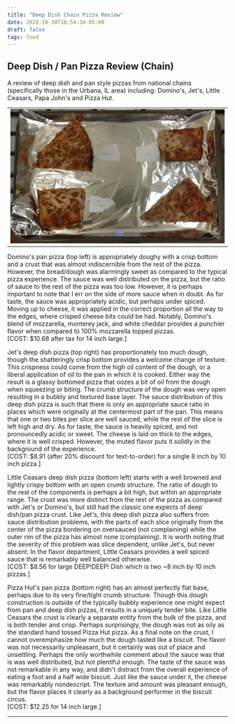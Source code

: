 ```yaml
---
title: "Deep Dish Chain Pizza Review"
date: 2020-10-30T18:54:34-05:00
draft: false
tags: food
---
```



## Deep Dish / Pan Pizza Review (Chain)

A review of deep dish and pan style pizzas from national chains (specifically those in the Urbana, IL area) including: Domino's, Jet's, Little Ceasars, Papa John's and Pizza Hut.

<table style="width:100%">
  <tr>
    <td>
      <img src="/assets/posts/deep_dish_chain/DeepDishPanChain.jpg">
    </td>
  </tr>
</table>

<span class="themecolor">Domino's</span> pan pizza (top left) is appropriately doughy with a crisp bottom and a crust that was almost indiscernible from the rest of the pizza.
However, the bread/dough was alarmingly sweet as compared to the typical pizza experience.
The sauce was well distributed on the pizza, but the ratio of sauce to the rest of the pizza was too low.
However, it is perhaps important to note that I err on the side of more sauce when in doubt.
As for taste, the sauce was appropriately acidic, but perhaps under spiced.
Moving up to cheese, it was applied in the correct proportion all the way to the edges, where crisped cheese bits could be had.
Notably, Domino's blend of mozzarella, monterey jack, and white cheddar provides a punchier flavor when compared to 100% mozzarella topped pizzas.
<br>
[COST: $10.68 after tax for 14 inch large.]

<span class="themecolor">Jet's</span> deep dish pizza (top right) has proportionately too much dough, though the shatteringly crisp bottom provides a welcome change of texture.
This crispness could come from the high oil content of the dough, or a liberal application of oil to the pan in which it is cooked.
Either way the result is a glassy bottomed pizza that oozes a bit of oil from the dough when squeezing or biting.
The crumb structure of the dough was very open resulting in a bubbly and textured base layer.
The sauce distribution of this deep dish pizza is such that there is only an appropriate sauce ratio in places which were originally at the centermost part of the pan.
This means that one or two bites per slice are well sauced, while the rest of the slice is left high and dry.
As for taste, the sauce is heavily spiced, and not pronouncedly acidic or sweet.
The cheese is laid on thick to the edges, where it is well crisped.
However, the muted flavor puts it solidly in the background of the experience.
<br>
[COST: $8.91 (after 20% discount for text-to-order) for a single 8 inch by 10 inch pizza.]

<span class="themecolor">Little Ceasars</span> deep dish pizza (bottom left) starts with a well browned and lightly crispy bottom with an open crumb structure.
The ratio of dough to the rest of the components is perhaps a bit high, but within an appropriate range.
The crust was more distinct from the rest of the pizza as compared with Jet's or Domino's, but still had the classic one expects of deep dish/pan pizza crust.
Like Jet's, this deep dish pizza also suffers from sauce distribution problems, with the parts of each slice originally from the center of the pizza bordering on oversauced (not complaining) while the outer rim of the pizza has almost none (complaining).
It is worth noting that the severity of this problem was slice dependent, unlike Jet's, but never absent.
In the flavor department, Little Ceasars provides a well spiced sauce that is remarkably well balanced otherwise.
<br>
[COST: $8.56 for large DEEP!DEEP! Dish which is two ~8 inch by 10 inch pizzas.]

<span class="themecolor">Pizza Hut's</span> pan pizza (bottom right) has an almost perfectly flat base, perhaps due to its very fine/tight crumb structure.
Though this dough construction is outside of the typically bubbly experience one might expect from pan and deep dish pizzas, it results in a uniquely tender bite.
Like Little Ceasars the crust is clearly a separate entity from the bulk of the pizza, and is both tender and crisp.
Perhaps surprisingly, the dough was not as oily as the standard hand tossed Pizza Hut pizza.
As a final note on the crust, I cannot overemphasize how much the dough tasted like a biscuit.
The flavor was not necessarily unpleasant, but it certainly was out of place and unsettling.
Perhaps the only worthwhile comment about the sauce was that is was well distributed, but not plentiful enough.
The taste of the sauce was not remarkable in any way, and didn't distract from the overall experience of eating a foot and a half wide biscuit.
Just like the sauce under it, the cheese was remarkably nondescript. The texture and amount was pleasant enough, but the flavor places it clearly as a background performer in the biscuit circus.
<br>
[COST: $12.25 for 14 inch large.]
          
---

